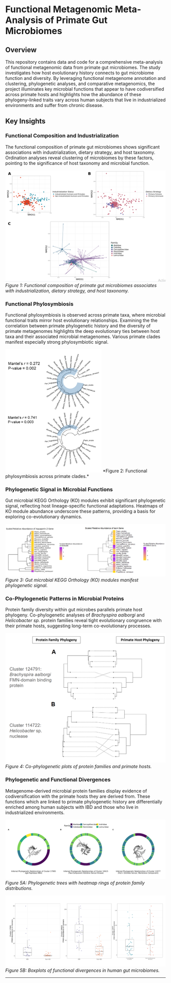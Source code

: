 # Functional Metagenomic Meta-Analysis of Primate Gut Microbiomes

## Overview

This repository contains data and code for a comprehensive meta-analysis of functional metagenomic data from primate gut microbiomes. The study investigates how host evolutionary history connects to gut microbiome function and diversity. By leveraging functional metagenome annotation and clustering, phylogenetic analyses, and comparative metagenomics, the project illuminates key microbial functions that appear to have codiversified across primate hosts and highlights how the abundance of these phylogeny-linked traits vary across human subjects that live in industrialized environments and suffer from chronic disease.

## Key Insights

### Functional Composition and Industrialization

The functional composition of primate gut microbiomes shows significant associations with industrialization, dietary strategy, and host taxonomy. Ordination analyses reveal clustering of microbiomes by these factors, pointing to the significance of host taxonomy and microbial function.

![Functional composition ordinations](results/figures/ordinations.png)
*Figure 1: Functional composition of primate gut microbiomes associates with industrialization, dietary strategy, and host taxonomy.*

### Functional Phylosymbiosis

Functional phylosymbiosis is observed across primate taxa, where microbial functional traits mirror host evolutionary relationships. Examining the the correlation between primate phylogenetic history and the diversity of primate metagenomes  highlights the deep evolutionary ties between host taxa and their associated microbial metagenomes. Various primate clades manifest especially strong phylosymbiotic signal.

<img src="results/figures/micro_mantel.png" alt="Functional phylosymbiosis" style="width:60%; height:60%;">
*Figure 2: Functional phylosymbiosis across primate clades.*

### Phylogenetic Signal in Microbial Functions

Gut microbial KEGG Orthology (KO) modules exhibit significant phylogenetic signal, reflecting host lineage-specific functional adaptations. Heatmaps of KO module abundance underscore these patterns, providing a basis for exploring co-evolutionary dynamics.

![Phylogenetic signal in microbial functions](results/figures/pagels_heatmaps.png)
*Figure 3: Gut microbial KEGG Orthology (KO) modules manifest phylogenetic signal.*

### Co-Phylogenetic Patterns in Microbial Proteins

Protein family diversity within gut microbes parallels primate host phylogeny. Co-phylogenetic analyses of *Brachyspira aalborgi* and *Helicobacter sp.* protein families reveal tight evolutionary congruence with their primate hosts, suggesting long-term co-evolutionary processes.

![Co-phylogenetic plots](results/figures/cophylo_plots.png)
*Figure 4: Co-phylogenetic plots of protein families and primate hosts.*

### Phylogenetic and Functional Divergences

Metagenome-derived microbial protein families display evidence of codiversification with the primate hosts they are derived from. These functions which are linked to primate phylogenetic history are differentially enriched among human subjects with IBD and those who live in industrialized environments.

![Genus-level protein family phylogeny](results/figures/genus_protein_phylogeny.png)
*Figure 5A: Phylogenetic trees with heatmap rings of protein family distributions.*

![Functional divergences in human microbiomes](results/figures/human_diffs.png)
*Figure 5B: Boxplots of functional divergences in human gut microbiomes.*

---

